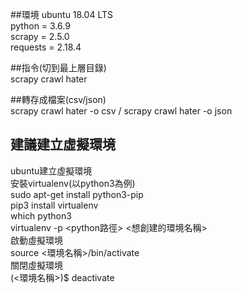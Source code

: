 ##環境
ubuntu 18.04 LTS <br>
python = 3.6.9 <br>
scrapy = 2.5.0 <br>
requests = 2.18.4 <br>

##指令(切到最上層目錄) <br>
scrapy crawl hater

##轉存成檔案(csv/json)<br>
scrapy crawl hater -o csv / scrapy crawl hater -o json

## 建議建立虛擬環境
ubuntu建立虛擬環境 <br>
安裝virtualenv(以python3為例) <br>
sudo apt-get install python3-pip <br>
pip3 install virtualenv <br>
which python3 <br>
virtualenv -p <python路徑> <想創建的環境名稱> <br>
啟動虛擬環境 <br>
source <環境名稱>/bin/activate <br>
關閉虛擬環境 <br>
(<環境名稱>)$ deactivate <br>

